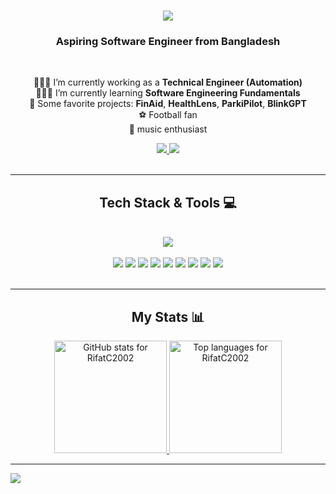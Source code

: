 <h1 align="center">
  <img src="https://readme-typing-svg.herokuapp.com/?font=Righteous&size=35&center=true&vCenter=true&width=500&height=70&duration=5000&lines=Hi+There!+👋;+I'm+Rifat+Arman+Chowdhury!;" />
</h1>

<h3 align="center">Aspiring Software Engineer from Bangladesh</h3>

<br/>

<div align="center">
 
 👨🏻‍💻 I’m currently working as a **Technical Engineer (Automation)**  
 🙋🏻‍♂️ I’m currently learning **Software Engineering Fundamentals**  
 🌟 Some favorite projects: **FinAid**, **HealthLens**, **ParkiPilot**, **BlinkGPT**  
 ⚽ Football fan  
 🎵 music enthusiast
 
</div>

<div align="center"> 
  <a href="mailto:rifatutsho7@gmail.com" target="_blank">
    <img src="https://img.shields.io/badge/Gmail-333333?style=for-the-badge&logo=gmail&logoColor=red" />
  </a>
  <a href="https://www.linkedin.com/in/rifat-arman-chowdhury/" target="_blank">
    <img src="https://img.shields.io/badge/LinkedIn-0077B5?style=for-the-badge&logo=linkedin&logoColor=white" />
  </a>
</div>

<br/>
<hr/>

<h2 align="center">Tech Stack & Tools 💻</h2>
<br/>

<!-- Skillicons (only supported slugs) -->
<div align="center">
  <img src="https://skillicons.dev/icons?i=python,js,react,nextjs,html,css,tailwind,bootstrap,vercel,firebase,git,selenium,postman,github,vscode,nodejs,express,flask,postgres,mysql,mongodb,figma&perline=12" />
</div>

<br/>

<!-- Shields for tools not covered by skillicons -->
<div align="center">
  <img src="https://img.shields.io/badge/Power%20BI-000?style=for-the-badge&logo=powerbi&logoColor=F2C811&labelColor=000" />
  <img src="https://img.shields.io/badge/Tableau-000?style=for-the-badge&logo=tableau&logoColor=E97627&labelColor=000" />
  <img src="https://img.shields.io/badge/Excel-000?style=for-the-badge&logo=microsoftexcel&logoColor=217346&labelColor=000" />
  <img src="https://img.shields.io/badge/Jira-000?style=for-the-badge&logo=jira&logoColor=2684FF&labelColor=000" />
  <img src="https://img.shields.io/badge/Google%20Analytics%20(GA4)-000?style=for-the-badge&logo=googleanalytics&logoColor=E37400&labelColor=000" />
  <img src="https://img.shields.io/badge/Looker%20Studio-000?style=for-the-badge&logo=googledatastudio&logoColor=4285F4&labelColor=000" />
  <img src="https://img.shields.io/badge/n8n-000?style=for-the-badge&logo=n8n&logoColor=F05A64&labelColor=000" />
  <img src="https://img.shields.io/badge/Zapier-000?style=for-the-badge&logo=zapier&logoColor=FF4F00&labelColor=000" />
  <img src="https://img.shields.io/badge/JWT-000?style=for-the-badge&logo=jsonwebtokens&logoColor=00F2E6&labelColor=000" />
</div>



<br/>
<hr/>

<h2 align="center">My Stats 📊</h2>

<p align="center">
  <a href="https://github.com/RifatC2002">
    <img
      height="180em"
      src="https://github-readme-stats.vercel.app/api?username=RifatC2002&theme=react&show_icons=true&hide_border=true&include_all_commits=true&rank_icon=github"
      alt="GitHub stats for RifatC2002"
    />
  </a>
  <a href="https://github.com/RifatC2002">
    <img
      height="180em"
      src="https://github-readme-stats.vercel.app/api/top-langs/?username=RifatC2002&theme=react&hide_border=true&layout=donut&langs_count=5&hide=Jupyter%20Notebook"
      alt="Top languages for RifatC2002"
    />

  </a>
</p>


---

[![](https://visitcount.itsvg.in/api?id=RifatC2002&label=Profile%20Views&color=8&icon=2&pretty=true)](https://visitcount.itsvg.in)
